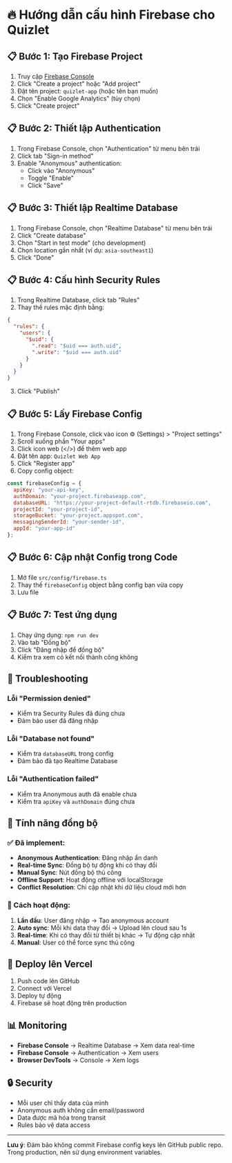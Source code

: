 # 🔥 Hướng dẫn cấu hình Firebase cho Quizlet

## 📋 Bước 1: Tạo Firebase Project

1. Truy cập [Firebase Console](https://console.firebase.google.com/)
2. Click "Create a project" hoặc "Add project"
3. Đặt tên project: `quizlet-app` (hoặc tên bạn muốn)
4. Chọn "Enable Google Analytics" (tùy chọn)
5. Click "Create project"

## 📋 Bước 2: Thiết lập Authentication

1. Trong Firebase Console, chọn "Authentication" từ menu bên trái
2. Click tab "Sign-in method"
3. Enable "Anonymous" authentication:
   - Click vào "Anonymous"
   - Toggle "Enable"
   - Click "Save"

## 📋 Bước 3: Thiết lập Realtime Database

1. Trong Firebase Console, chọn "Realtime Database" từ menu bên trái
2. Click "Create database"
3. Chọn "Start in test mode" (cho development)
4. Chọn location gần nhất (ví dụ: `asia-southeast1`)
5. Click "Done"

## 📋 Bước 4: Cấu hình Security Rules

1. Trong Realtime Database, click tab "Rules"
2. Thay thế rules mặc định bằng:

```json
{
  "rules": {
    "users": {
      "$uid": {
        ".read": "$uid === auth.uid",
        ".write": "$uid === auth.uid"
      }
    }
  }
}
```

3. Click "Publish"

## 📋 Bước 5: Lấy Firebase Config

1. Trong Firebase Console, click vào icon ⚙️ (Settings) > "Project settings"
2. Scroll xuống phần "Your apps"
3. Click icon web (</>) để thêm web app
4. Đặt tên app: `Quizlet Web App`
5. Click "Register app"
6. Copy config object:

```javascript
const firebaseConfig = {
  apiKey: "your-api-key",
  authDomain: "your-project.firebaseapp.com",
  databaseURL: "https://your-project-default-rtdb.firebaseio.com",
  projectId: "your-project-id",
  storageBucket: "your-project.appspot.com",
  messagingSenderId: "your-sender-id",
  appId: "your-app-id"
};
```

## 📋 Bước 6: Cập nhật Config trong Code

1. Mở file `src/config/firebase.ts`
2. Thay thế `firebaseConfig` object bằng config bạn vừa copy
3. Lưu file

## 📋 Bước 7: Test ứng dụng

1. Chạy ứng dụng: `npm run dev`
2. Vào tab "Đồng bộ"
3. Click "Đăng nhập để đồng bộ"
4. Kiểm tra xem có kết nối thành công không

## 🔧 Troubleshooting

### Lỗi "Permission denied"
- Kiểm tra Security Rules đã đúng chưa
- Đảm bảo user đã đăng nhập

### Lỗi "Database not found"
- Kiểm tra `databaseURL` trong config
- Đảm bảo đã tạo Realtime Database

### Lỗi "Authentication failed"
- Kiểm tra Anonymous auth đã enable chưa
- Kiểm tra `apiKey` và `authDomain` đúng chưa

## 📱 Tính năng đồng bộ

### ✅ Đã implement:
- **Anonymous Authentication**: Đăng nhập ẩn danh
- **Real-time Sync**: Đồng bộ tự động khi có thay đổi
- **Manual Sync**: Nút đồng bộ thủ công
- **Offline Support**: Hoạt động offline với localStorage
- **Conflict Resolution**: Chỉ cập nhật khi dữ liệu cloud mới hơn

### 🔄 Cách hoạt động:
1. **Lần đầu**: User đăng nhập → Tạo anonymous account
2. **Auto sync**: Mỗi khi data thay đổi → Upload lên cloud sau 1s
3. **Real-time**: Khi có thay đổi từ thiết bị khác → Tự động cập nhật
4. **Manual**: User có thể force sync thủ công

## 🚀 Deploy lên Vercel

1. Push code lên GitHub
2. Connect với Vercel
3. Deploy tự động
4. Firebase sẽ hoạt động trên production

## 📊 Monitoring

- **Firebase Console** → Realtime Database → Xem data real-time
- **Firebase Console** → Authentication → Xem users
- **Browser DevTools** → Console → Xem logs

## 🔒 Security

- Mỗi user chỉ thấy data của mình
- Anonymous auth không cần email/password
- Data được mã hóa trong transit
- Rules bảo vệ data access

---

**Lưu ý**: Đảm bảo không commit Firebase config keys lên GitHub public repo. Trong production, nên sử dụng environment variables. 